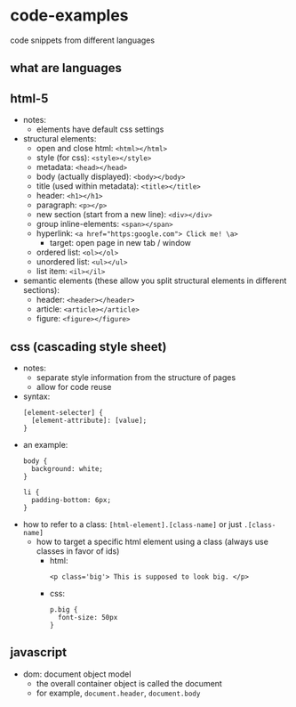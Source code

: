 # code-examples
code snippets from different languages

## what are languages

## html-5

- notes:
  - elements have default css settings
- structural elements:
  - open and close html: `<html></html>`
  - style (for css): `<style></style>`
  - metadata: `<head></head>`
  - body (actually displayed): `<body></body>`
  - title (used within metadata): `<title></title>`
  - header: `<h1></h1>`
  - paragraph: `<p></p>`
  - new section (start from a new line): `<div></div>`
  - group inline-elements: `<span></span>`
  - hyperlink: `<a href="https:google.com"> Click me! \a>`
    - target: open page in new tab / window
  - ordered list: `<ol></ol>`
  - unordered list: `<ul></ul>`
  - list item: `<il></il>`
- semantic elements (these allow you split structural elements in different sections):
  - header: `<header></header>`
  - article: `<article></article>`
  - figure: `<figure></figure>`

## css (cascading style sheet)

- notes:
  - separate style information from the structure of pages
  - allow for code reuse
- syntax:
  ```{css}
  [element-selecter] {
    [element-attribute]: [value];
  }
  ```
- an example:
  ```{css}
  body {
    background: white;
  }

  li {
    padding-bottom: 6px;
  }
  ```
- how to refer to a class: `[html-element].[class-name]` or just `.[class-name]`
  - how to target a specific html element using a class (always use classes in favor of ids)
    - html:
      ```{html}
      <p class='big'> This is supposed to look big. </p>
      ```
    - css:
      ```{css}
      p.big {
        font-size: 50px
      }
      ```

## javascript

- dom: document object model
  - the overall container object is called the document
  - for example, `document.header`, `document.body`























